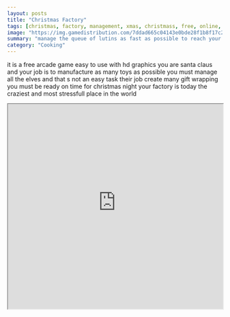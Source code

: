 ```yaml
---
layout: posts
title: "Christmas Factory"
tags: [christmas, factory, management, xmas, christmass, free, online, games, oyna, game, free, games, play, play, games]
image: "https://img.gamedistribution.com/7ddad665c04143e0bde28f1b8f17c2b3-1280x550.jpeg"
summary: "manage the queue of lutins as fast as possible to reach your objectives the toy order form manufacturing the toy the gift wrapping the sleigh fill in with gifts  free online games oyna game free games play play games"
category: "Cooking"
---
```


it is a free arcade game easy to use with hd graphics you are santa claus and your job is to manufacture as many toys as possible you must manage all the elves and that s not an easy task their job create many gift wrapping you must be ready on time for christmas night your factory is today the craziest and most stressfull place in the world

<iframe width="100%" height="480px;" src="https://html5.gamedistribution.com/7ddad665c04143e0bde28f1b8f17c2b3/"></iframe>